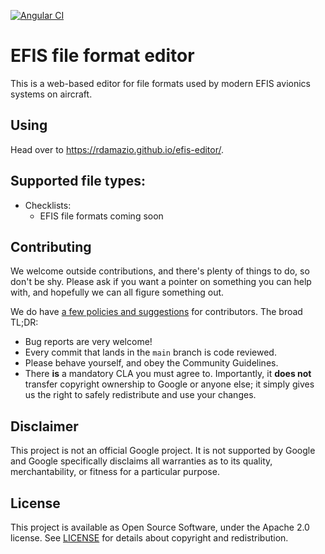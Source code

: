 [![Angular CI](https://github.com/rdamazio/efis-editor/actions/workflows/node.js.yml/badge.svg?event=push)](https://github.com/rdamazio/efis-editor/actions/workflows/node.js.yml)

# EFIS file format editor

This is a web-based editor for file formats used by modern EFIS avionics systems on aircraft.

## Using

Head over to https://rdamazio.github.io/efis-editor/.

## Supported file types:

* Checklists:
  * EFIS file formats coming soon

## Contributing

We welcome outside contributions, and there's plenty of things to do, so
don't be shy. Please ask if you want a pointer on something you can help with,
and hopefully we can all figure something out.

We do have [a few policies and
suggestions](https://github.com/rdamazio/efis-editor/blob/main/docs/contributing.md)
for contributors. The broad TL;DR:

- Bug reports are very welcome!
- Every commit that lands in the `main` branch is code reviewed.
- Please behave yourself, and obey the Community Guidelines.
- There **is** a mandatory CLA you must agree to. Importantly, it **does not**
  transfer copyright ownership to Google or anyone else; it simply gives us the
  right to safely redistribute and use your changes.

## Disclaimer

This project is not an official Google project. It is not supported by
Google and Google specifically disclaims all warranties as to its quality,
merchantability, or fitness for a particular purpose.

## License

This project is available as Open Source Software, under the Apache 2.0 license.
See [LICENSE](./LICENSE) for details about copyright and redistribution.

